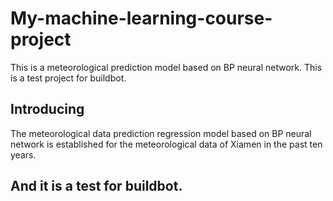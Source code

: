 # My-machine-learning-course-project
This is a meteorological prediction model based on BP neural network.
This is a test project for buildbot.
## Introducing
The meteorological data prediction regression model based on BP neural network is established for the meteorological data of Xiamen in the past ten years. 

## And it is a test for buildbot.

